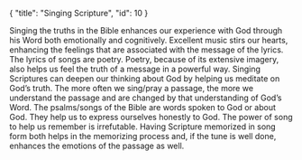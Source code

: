 { "title": "Singing Scripture", "id": 10 }

Singing the truths in the Bible enhances our experience with God through his
Word both emotionally and cognitively. Excellent music stirs our hearts,
enhancing the feelings that are associated with the message of the lyrics. The
lyrics of songs are poetry. Poetry, because of its extensive imagery, also
helps us feel the truth of a message in a powerful way. Singing Scriptures can
deepen our thinking about God by helping us meditate on God’s truth. The more
often we sing/pray a passage, the more we understand the passage and are
changed by that understanding of God’s Word. The psalms/songs of the Bible are
words spoken to God or about God. They help us to express ourselves honestly
to God. The power of song to help us remember is irrefutable. Having
Scripture memorized in song form both helps in the memorizing process and, if
the tune is well done, enhances the emotions of the passage as well.
